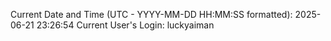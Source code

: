 Current Date and Time (UTC - YYYY-MM-DD HH:MM:SS formatted): 2025-06-21 23:26:54
Current User's Login: luckyaiman
